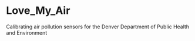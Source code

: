 # Love_My_Air
Calibrating air pollution sensors for the Denver Department of Public Health and Environment
